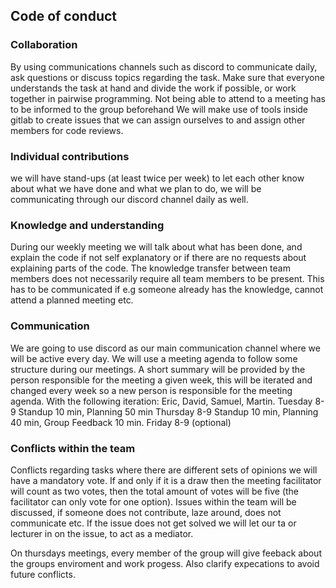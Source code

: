 ## Code of conduct
### Collaboration
By using communications channels such as discord to communicate daily, ask questions or discuss topics regarding the task. Make sure that everyone understands the task at hand and divide the work if possible, or work together in pairwise programming. Not being able to attend to a meeting has to be informed to the group beforehand
We will make use of tools inside gitlab to create issues that we can assign ourselves to and assign other members for code reviews.

### Individual contributions
we will have stand-ups (at least twice per week) to let each other know about what we have done and what we plan to do, we will be communicating through our discord channel daily as well.

### Knowledge and understanding
During our weekly meeting we will talk about what has been done, and explain the code if not self explanatory or if there are no requests about explaining parts of the code. The knowledge transfer between team members does not necessarily require all team members to be present. This has to be communicated if e.g someone already has the knowledge, cannot attend a planned meeting etc.

### Communication
We are going to use discord as our main communication channel where we will be active every day. We will use a meeting agenda to follow some structure during our meetings. A short summary will be provided by the person responsible for the meeting a given week, this will be iterated and changed every week so a new person is responsible for the meeting agenda.
With the following iteration: Eric, David, Samuel, Martin.
Tuesday 8-9 Standup 10 min, Planning 50 min
Thursday 8-9 Standup 10 min, Planning 40 min, Group Feedback 10 min.
Friday 8-9 (optional)

### Conflicts within the team
Conflicts regarding tasks where there are different sets of opinions we will have a mandatory vote. If and only if it is a draw then the meeting facilitator will count as two votes, then the total amount of votes will be five (the facilitator can only vote for one option).
Issues within the team will be discussed, if someone does not contribute, laze around, does not communicate etc. If the issue does not get solved we will let our ta or lecturer in on the issue, to act as a mediator.

On thursdays meetings, every member of the group will give feeback about the groups enviroment and work progess.
Also clarify expecations to avoid future conflicts.
